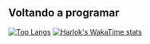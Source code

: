 ## Voltando a programar

[![Top Langs](https://github-readme-stats.vercel.app/api/top-langs/?username=BernardoPC-Dev&layout=pie)](https://github.com/BernardoPC-Dev)
[![Harlok's WakaTime stats](https://github-readme-stats.vercel.app/api/wakatime?username=BottoDev)](https://github.com/anuraghazra/github-readme-stats)
